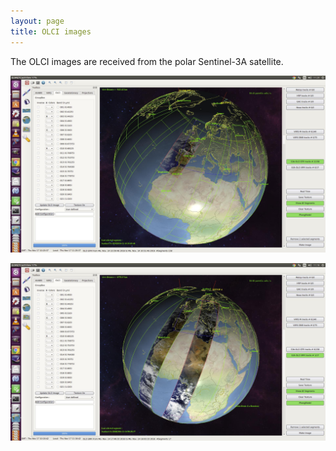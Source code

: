 ```yaml
---
layout: page
title: OLCI images
---
```


The OLCI images are received from the polar Sentinel-3A satellite.

![_config.yml](/images/Screenshot_Sentinel_OLCI_EFR.jpg)

![_config.yml](/images/Screenshot_Sentinel_OLCI_ERR.jpg)


